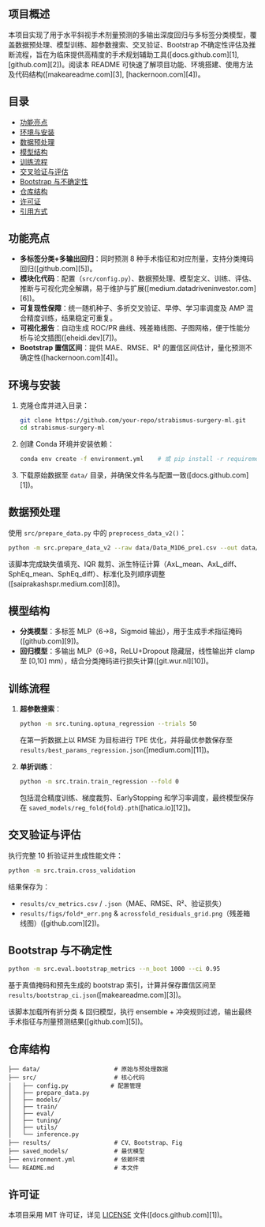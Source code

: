 ## 项目概述

本项目实现了用于水平斜视手术剂量预测的多输出深度回归与多标签分类模型，覆盖数据预处理、模型训练、超参数搜索、交叉验证、Bootstrap 不确定性评估及推断流程，旨在为临床提供高精度的手术规划辅助工具([docs.github.com][1], [github.com][2])。阅读本 README 可快速了解项目功能、环境搭建、使用方法及代码结构([makeareadme.com][3], [hackernoon.com][4])。

## 目录

* [功能亮点](#功能亮点)
* [环境与安装](#环境与安装)
* [数据预处理](#数据预处理)
* [模型结构](#模型结构)
* [训练流程](#训练流程)
* [交叉验证与评估](#交叉验证与评估)
* [Bootstrap 与不确定性](#bootstrap-与不确定性)
* [仓库结构](#仓库结构)
* [许可证](#许可证)
* [引用方式](#引用方式)

## 功能亮点

* **多标签分类+多输出回归**：同时预测 8 种手术指征和对应剂量，支持分类掩码回归([github.com][5])。
* **模块化代码**：配置（`src/config.py`）、数据预处理、模型定义、训练、评估、推断与可视化完全解耦，易于维护与扩展([medium.datadriveninvestor.com][6])。
* **可复现性保障**：统一随机种子、多折交叉验证、早停、学习率调度及 AMP 混合精度训练，结果稳定可重复。
* **可视化报告**：自动生成 ROC/PR 曲线、残差箱线图、子图网格，便于性能分析与论文插图([eheidi.dev][7])。
* **Bootstrap 置信区间**：提供 MAE、RMSE、R² 的置信区间估计，量化预测不确定性([hackernoon.com][4])。

## 环境与安装

1. 克隆仓库并进入目录：

   ```bash
   git clone https://github.com/your-repo/strabismus-surgery-ml.git  
   cd strabismus-surgery-ml  
   ```
2. 创建 Conda 环境并安装依赖：

   ```bash
   conda env create -f environment.yml    # 或 pip install -r requirements.txt
   ```
3. 下载原始数据至 `data/` 目录，并确保文件名与配置一致([docs.github.com][1])。

## 数据预处理

使用 `src/prepare_data.py` 中的 `preprocess_data_v2()`：

```bash
python -m src.prepare_data_v2 --raw data/Data_M1D6_pre1.csv --out data/Data_M1D6_Preproc.csv
```

该脚本完成缺失值填充、IQR 裁剪、派生特征计算（AxL\_mean、AxL\_diff、SphEq\_mean、SphEq\_diff）、标准化及列顺序调整([saiprakashspr.medium.com][8])。

## 模型结构

* **分类模型**：多标签 MLP（6→8，Sigmoid 输出），用于生成手术指征掩码([github.com][9])。
* **回归模型**：多输出 MLP（6→8，ReLU+Dropout 隐藏层，线性输出并 clamp 至 \[0,10] mm），结合分类掩码进行损失计算([git.wur.nl][10])。

## 训练流程

1. **超参数搜索**：

   ```bash
   python -m src.tuning.optuna_regression --trials 50  
   ```

   在第一折数据上以 RMSE 为目标进行 TPE 优化，并将最优参数保存至 `results/best_params_regression.json`([medium.com][11])。
2. **单折训练**：

   ```bash
   python -m src.train.train_regression --fold 0  
   ```

   包括混合精度训练、梯度裁剪、EarlyStopping 和学习率调度，最终模型保存在 `saved_models/reg_fold{fold}.pth`([hatica.io][12])。

## 交叉验证与评估

执行完整 10 折验证并生成性能文件：

```bash
python -m src.train.cross_validation  
```

结果保存为：

* `results/cv_metrics.csv` / `.json`（MAE、RMSE、R²、验证损失）
* `results/figs/fold*_err.png` & `acrossfold_residuals_grid.png`（残差箱线图）([github.com][2])。

## Bootstrap 与不确定性

```bash
python -m src.eval.bootstrap_metrics --n_boot 1000 --ci 0.95  
```

基于真值掩码和预先生成的 bootstrap 索引，计算并保存置信区间至 `results/bootstrap_ci.json`([makeareadme.com][3])。



该脚本加载所有折分类 & 回归模型，执行 ensemble + 冲突规则过滤，输出最终手术指征与剂量预测结果([github.com][5])。

## 仓库结构

```text
├── data/                     # 原始与预处理数据  
├── src/                      # 核心代码  
│   ├── config.py            # 配置管理  
│   ├── prepare_data.py      
│   ├── models/              
│   ├── train/               
│   ├── eval/                
│   ├── tuning/              
│   ├── utils/               
│   └── inference.py         
├── results/                  # CV、Bootstrap、Fig  
├── saved_models/             # 最优模型  
├── environment.yml           # 依赖环境  
└── README.md                 # 本文件  
```



## 许可证

本项目采用 MIT 许可证，详见 [LICENSE](LICENSE) 文件([docs.github.com][1])。

